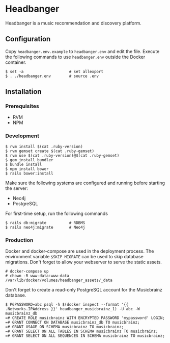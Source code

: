 # Headbanger

Headbanger is a music recommendation and discovery platform.


## Configuration

Copy `headbanger.env.example` to `headbanger.env` and edit the file. Execute the following commands to use `headbanger.env` outside the Docker container.

```
$ set -a                    # set allexport
$ . ./headbanger.env        # source .env
```

## Installation

### Prerequisites

- RVM
- NPM

### Development

```
$ rvm install $(cat .ruby-version)
$ rvm gemset create $(cat .ruby-gemset)
$ rvm use $(cat .ruby-version)@$(cat .ruby-gemset)
$ gem install bundler
$ bundle install
$ npm install bower
$ rails bower:install
```

Make sure the following systems are configured and running before starting the server:
 - Neo4j
 - PostgreSQL

For first-time setup, run the following commands

```
$ rails db:migrate          # RDBMS
$ rails neo4j:migrate       # Neo4j
```

### Production

Docker and docker-compose are used in the deployment process. The environment variable `$SKIP_MIGRATE` can be used to skip database migrations. Don't forget to allow your webserver to serve the static assets.

```
# docker-compose up
# chown -R www-data:www-data /var/lib/docker/volumes/headbanger_assets/_data
```

Don't forget to create a read-only PostgreSQL account for the Musicbrainz database.

```
$ PGPASSWORD=abc psql -h $(docker inspect --format '{{ .Networks.IPAddress }}' headbanger_musicbrainz_1) -U abc -W musicbrainz_db
=# CREATE ROLE musicbrainz WITH ENCRYPTED PASSWORD 'mypassword' LOGIN;
=# GRANT CONNECT ON DATABASE musicbrainz_db TO musicbrainz;
=# GRANT USAGE ON SCHEMA musicbrainz TO musicbrainz;
=# GRANT SELECT ON ALL TABLES IN SCHEMA musicbrainz TO musicbrainz;
=# GRANT SELECT ON ALL SEQUENCES IN SCHEMA musicbrainz TO musicbrainz;
```
